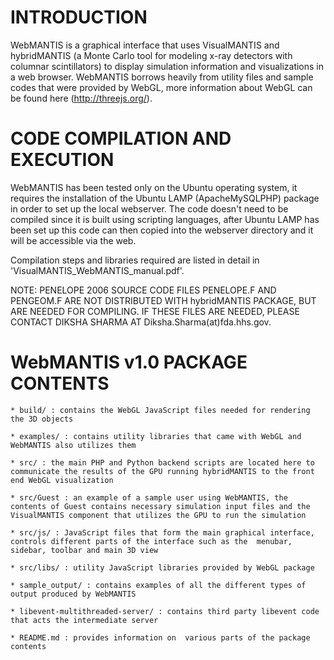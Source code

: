 
INTRODUCTION
=============

WebMANTIS is a graphical interface that uses VisualMANTIS and hybridMANTIS (a Monte Carlo tool for modeling x-ray detectors with columnar scintillators) to display simulation information and visualizations in a web browser. WebMANTIS borrows heavily from utility files and sample codes that were provided by WebGL, more information about WebGL can be found here (http://threejs.org/).

CODE COMPILATION AND EXECUTION
===============================

WebMANTIS has been tested only on the Ubuntu operating system, it requires the installation of the Ubuntu LAMP (ApacheMySQLPHP) package in order to set up the local webserver. The code doesn't need to be compiled since it is built using scripting languages, after Ubuntu LAMP has been set up this code can then copied into the webserver directory and it will be accessible via the web.
	
Compilation steps and libraries required are listed in detail in 'VisualMANTIS_WebMANTIS_manual.pdf'.

NOTE: PENELOPE 2006 SOURCE CODE FILES PENELOPE.F AND PENGEOM.F ARE NOT DISTRIBUTED WITH hybridMANTIS PACKAGE, BUT ARE NEEDED FOR COMPILING. IF THESE FILES ARE NEEDED, PLEASE CONTACT DIKSHA SHARMA AT Diksha.Sharma(at)fda.hhs.gov.

WebMANTIS v1.0 PACKAGE CONTENTS
================================

	* build/ : contains the WebGL JavaScript files needed for rendering the 3D objects
	
	* examples/ : contains utility libraries that came with WebGL and WebMANTIS also utilizes them
	
	* src/ : the main PHP and Python backend scripts are located here to communicate the results of the GPU running hybridMANTIS to the front end WebGL visualization
	
	* src/Guest : an example of a sample user using WebMANTIS, the contents of Guest contains necessary simulation input files and the VisualMANTIS component that utilizes the GPU to run the simulation
	
	* src/js/ : JavaScript files that form the main graphical interface, controls different parts of the interface such as the  menubar, sidebar, toolbar and main 3D view
	
	* src/libs/ : utility JavaScript libraries provided by WebGL package
	
	* sample_output/ : contains examples of all the different types of output produced by WebMANTIS
	
	* libevent-multithreaded-server/ : contains third party libevent code that acts the intermediate server
	
	* README.md : provides information on  various parts of the package contents
